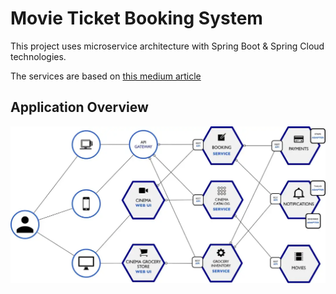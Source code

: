 # Movie Ticket Booking System

This project uses microservice architecture with Spring Boot & Spring Cloud technologies.

The services are based on [this medium article](https://medium.com/@cramirez92/build-a-nodejs-cinema-microservice-and-deploying-it-with-docker-part-1-7e28e25bfa8b)

## Application Overview
![Application Overview](services_design.webp)